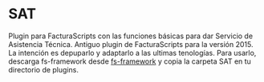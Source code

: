 # SAT
Plugin para FacturaScripts con las funciones básicas para dar Servicio de Asistencia Técnica.
Antiguo plugin de FacturaScripts para la versión 2015.
La intención es depuparlo y adaptarlo a las ultimas tenologías.
Para usarlo, descarga fs-framework desde [fs-framework](https://github.com/eltictacdicta/fs-framework) y copia la carpeta SAT en tu directorio de plugins.

